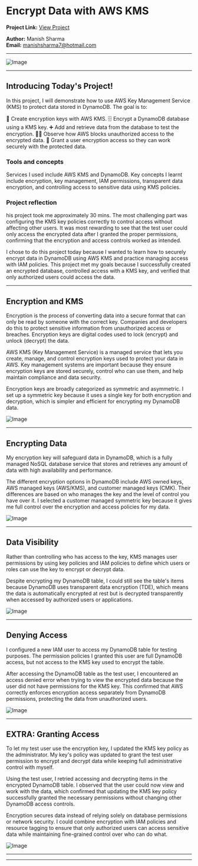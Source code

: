 # Encrypt Data with AWS KMS

**Project Link:** [View Project](http://learn.nextwork.org/projects/aws-security-kms)

**Author:** Manish Sharma  
**Email:** manishsharma7@hotmail.com

---

![Image](http://learn.nextwork.org/elated_cyan_peaceful_duck/uploads/aws-security-kms_w0x1y2z3)

---

## Introducing Today's Project!

In this project, I will demonstrate how to use AWS Key Management Service (KMS) to protect data stored in DynamoDB. The goal is to:

🔑 Create encryption keys with AWS KMS.
🗄️ Encrypt a DynamoDB database using a KMS key.
➕ Add and retrieve data from the database to test the encryption.
🕵️‍♀️ Observe how AWS blocks unauthorized access to the encrypted data.
💎 Grant a user encryption access so they can work securely with the protected data.

### Tools and concepts

Services I used include AWS KMS and DynamoDB. Key concepts I learnt include encryption, key management, IAM permissions, transparent data encryption, and controlling access to sensitive data using KMS policies.

### Project reflection

his project took me approximately 30 mins. The most challenging part was configuring the KMS key policies correctly to control access without affecting other users. It was most rewarding to see that the test user could only access the encrypted data after I granted the proper permissions, confirming that the encryption and access controls worked as intended.

I chose to do this project today because I wanted to learn how to securely encrypt data in DynamoDB using AWS KMS and practice managing access with IAM policies. This project met my goals because I successfully created an encrypted database, controlled access with a KMS key, and verified that only authorized users could access the data.

---

## Encryption and KMS

Encryption is the process of converting data into a secure format that can only be read by someone with the correct key. Companies and developers do this to protect sensitive information from unauthorized access or breaches. Encryption keys are digital codes used to lock (encrypt) and unlock (decrypt) the data.

AWS KMS (Key Management Service) is a managed service that lets you create, manage, and control encryption keys used to protect your data in AWS. Key management systems are important because they ensure encryption keys are stored securely, control who can use them, and help maintain compliance and data security.

Encryption keys are broadly categorized as symmetric and asymmetric. I set up a symmetric key because it uses a single key for both encryption and decryption, which is simpler and efficient for encrypting my DynamoDB data.

![Image](http://learn.nextwork.org/elated_cyan_peaceful_duck/uploads/aws-security-kms_a2b3c4d5)

---

## Encrypting Data

My encryption key will safeguard data in DynamoDB, which is a fully managed NoSQL database service that stores and retrieves any amount of data with high availability and performance.

The different encryption options in DynamoDB include AWS owned keys, AWS managed keys (AWS/KMS), and customer managed keys (CMK). Their differences are based on who manages the key and the level of control you have over it. I selected a customer managed symmetric key because it gives me full control over the encryption and access policies for my data.

![Image](http://learn.nextwork.org/elated_cyan_peaceful_duck/uploads/aws-security-kms_q8r9s0t1)

---

## Data Visibility

Rather than controlling who has access to the key, KMS manages user permissions by using key policies and IAM policies to define which users or roles can use the key to encrypt or decrypt data.

Despite encrypting my DynamoDB table, I could still see the table's items because DynamoDB uses transparent data encryption (TDE), which means the data is automatically encrypted at rest but is decrypted transparently when accessed by authorized users or applications.

![Image](http://learn.nextwork.org/elated_cyan_peaceful_duck/uploads/aws-security-kms_c0d1e2f3)

---

## Denying Access

I configured a new IAM user to access my DynamoDB table for testing purposes. The permission policies I granted this user are full DynamoDB access, but not access to the KMS key used to encrypt the table.

After accessing the DynamoDB table as the test user, I encountered an access denied error when trying to view the encrypted data because the user did not have permissions for the KMS key. This confirmed that AWS correctly enforces encryption access separately from DynamoDB permissions, protecting the data from unauthorized users.

![Image](http://learn.nextwork.org/elated_cyan_peaceful_duck/uploads/aws-security-kms_w0x1y2z3)

---

## EXTRA: Granting Access

To let my test user use the encryption key, I updated the KMS key policy as the administrator. My key's policy was updated to grant the test user permission to encrypt and decrypt data while keeping full administrative control with myself.

Using the test user, I retried accessing and decrypting items in the encrypted DynamoDB table. I observed that the user could now view and work with the data, which confirmed that updating the KMS key policy successfully granted the necessary permissions without changing other DynamoDB access controls.

Encryption secures data instead of relying solely on database permissions or network security. I could combine encryption with IAM policies and resource tagging to ensure that only authorized users can access sensitive data while maintaining fine-grained control over who can do what.

![Image](http://learn.nextwork.org/elated_cyan_peaceful_duck/uploads/aws-security-kms_feffb2fb8)

---

---
